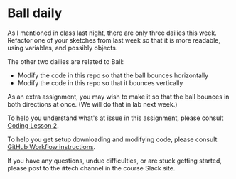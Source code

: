 # Ball daily

As I mentioned in class last night, there are only three dailies this week. Refactor one of your sketches from last week so that it is more readable, using variables, and possibly objects.

The other two dailies are related to Ball:
* Modify the code in this repo so that the ball bounces horizontally
* Modify the code in this repo so that it bounces vertically

As an extra assignment, you may wish to make it so that the ball bounces in both directions at once. (We will do that in lab next week.)

To help you understand what's at issue in this assignment, please consult [Coding Lesson 2](https://github.com/ENG7006/coding-lessons/blob/master/coding-lesson-2.md).

To help you get setup downloading and modifying code, please consult [GitHub Workflow instructions](https://github.com/eng7006/github-workflow).

If you have any questions, undue difficulties, or are stuck getting started, please post to the #tech channel in the course Slack site.
